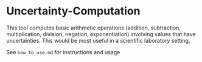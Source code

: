 # Uncertainty-Computation
This tool computes basic arithmetic operations (addition, subtraction, multiplication, division, negation, exponentiation) involving values that have uncertainties.  This would be most useful in a scientific laboratory setting.

See `how_to_use.md` for instructions and usage
